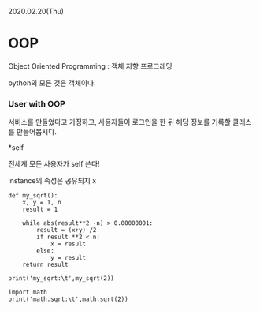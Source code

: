 2020.02.20(Thu)

# OOP

Object Oriented Programming : 객체 지향 프로그래밍



python의 모든 것은 객체이다.



### User with OOP

서비스를 만들었다고 가정하고, 사용자들이 로그인을 한 뒤 해당 정보를 기록할 클래스를 만들어봅시다.

*self

전세계 모든 사용자가  self 쓴다!



instance의 속성은 공유되지 x





```
def my_sqrt():
    x, y = 1, n
    result = 1

    while abs(result**2 -n) > 0.00000001:
        result = (x+y) /2
        if result **2 < n:
            x = result
        else:
            y = result
    return result

print('my_sqrt:\t',my_sqrt(2))

import math
print('math.sqrt:\t',math.sqrt(2))
```